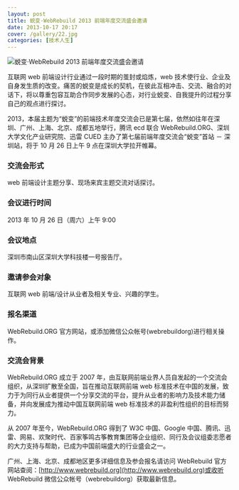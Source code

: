```yaml
---
layout: post
title: 蜕变·WebRebuild 2013 前端年度交流盛会邀请
date: 2013-10-17 20:17
cover: /gallery/22.jpg
categories: [技术人生]
---
```


![蜕变·WebRebuild 2013 前端年度交流盛会邀请](/files/2013/10/jbfuimM2CvFvuU.jpg)

互联网 web 前端设计行业通过一段时期的茧封或焰炼，web 技术使行业、企业及自身发生质的改变。痛苦的蜕变是成长的契机，在彼此互相冲击、交流、融合的对话下，将以尊重包容互助合作同步发展的心态，对行业蜕变、自我提升的过程分享自己的观点进行探讨。

2013，本届主题为“蜕变”的前端技术年度交流会已是第七届，依然如往年在深圳、广州、上海、北京、成都五地举行，腾讯 ecd 联合 WebRebuild.ORG、深圳大学文化产业研究院、迅雷 CUED 主办了第七届前端年度交流会“蜕变”首站 － 深圳站，将于 10 月 26 日上午 9 点在深圳大学拉开帷幕。

<!--more-->

### 交流会形式

web 前端设计主题分享、现场来宾主题交流对话探讨。

### 会议进行时间

2013 年 10 月 26 日（周六）上午 9:00

### 会议地点

深圳市南山区深圳大学科技楼一号报告厅。

### 邀请参会对象

互联网 web 前端/设计从业者及相关专业、兴趣的学生。

### 报名渠道

WebRebuild.ORG 官方网站，或添加微信公众帐号(webrebuildorg)进行相关操作。

### 交流会背景

WebRebuild.ORG 成立于 2007 年，由互联网前端业界人员自发起的一个交流会组织，从深圳扩散至全国，旨在推动互联网前端 web 标准技术在中国的发展，致力于为同行从业者提供一个分享交流的平台，提升从业者的影响力及技术能力储备，并向发展成为推动中国互联网前端 web 标准技术的非盈利性组织的目标而努力。

从 2007 年至今，WebRebuild.ORG 得到了 W3C 中国、Google 中国、腾讯、迅雷、网易、欢聚时代、百家筝鸣古筝教育集团等企业组织、同行及会议组委志愿者的大力支持与帮助，已成为中国前端盛大的行业盛会之一。

广州、上海、北京、成都地区更多详细信息及参会报名请访问 WebRebuild 官方网站查阅：[http://www.webrebuild.org](http://www.webrebuild.org)或收听 WebRebuild 微信公众帐号（webrebuildorg）获取最新信息。
